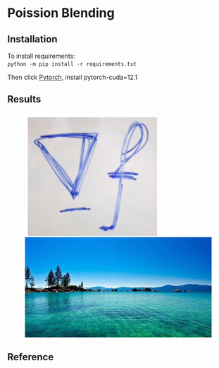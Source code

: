 # Poission Blending

## Installation
To install requirements:  
`python -m pip install -r requirements.txt`

Then click [Pytorch](https://pytorch.org), install pytorch-cuda=12.1

## Results
<figure class = "half">
<img src="./assets/sea_src.png" width="300">
<img src="./assets/sea_tar.jpg" width="600">
</figure>

## Reference
